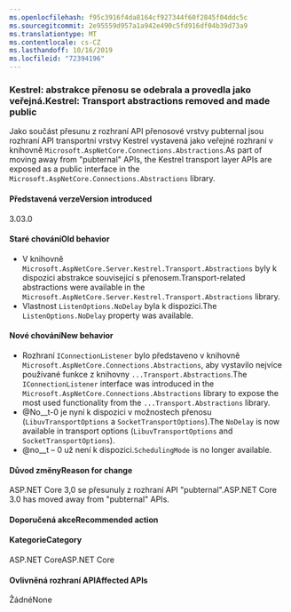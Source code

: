 ```yaml
---
ms.openlocfilehash: f95c3916f4da8164cf927344f60f2845f04ddc5c
ms.sourcegitcommit: 2e95559d957a1a942e490c5fd916df04b39d73a9
ms.translationtype: MT
ms.contentlocale: cs-CZ
ms.lasthandoff: 10/16/2019
ms.locfileid: "72394196"
---
```

### <a name="kestrel-transport-abstractions-removed-and-made-public"></a><span data-ttu-id="8ea52-101">Kestrel: abstrakce přenosu se odebrala a provedla jako veřejná.</span><span class="sxs-lookup"><span data-stu-id="8ea52-101">Kestrel: Transport abstractions removed and made public</span></span>

<span data-ttu-id="8ea52-102">Jako součást přesunu z rozhraní API přenosové vrstvy pubternal jsou rozhraní API transportní vrstvy Kestrel vystavená jako veřejné rozhraní v knihovně `Microsoft.AspNetCore.Connections.Abstractions`.</span><span class="sxs-lookup"><span data-stu-id="8ea52-102">As part of moving away from "pubternal" APIs, the Kestrel transport layer APIs are exposed as a public interface in the `Microsoft.AspNetCore.Connections.Abstractions` library.</span></span>

#### <a name="version-introduced"></a><span data-ttu-id="8ea52-103">Představená verze</span><span class="sxs-lookup"><span data-stu-id="8ea52-103">Version introduced</span></span>

<span data-ttu-id="8ea52-104">3.0</span><span class="sxs-lookup"><span data-stu-id="8ea52-104">3.0</span></span>

#### <a name="old-behavior"></a><span data-ttu-id="8ea52-105">Staré chování</span><span class="sxs-lookup"><span data-stu-id="8ea52-105">Old behavior</span></span>

- <span data-ttu-id="8ea52-106">V knihovně `Microsoft.AspNetCore.Server.Kestrel.Transport.Abstractions` byly k dispozici abstrakce související s přenosem.</span><span class="sxs-lookup"><span data-stu-id="8ea52-106">Transport-related abstractions were available in the `Microsoft.AspNetCore.Server.Kestrel.Transport.Abstractions` library.</span></span>
- <span data-ttu-id="8ea52-107">Vlastnost `ListenOptions.NoDelay` byla k dispozici.</span><span class="sxs-lookup"><span data-stu-id="8ea52-107">The `ListenOptions.NoDelay` property was available.</span></span>

#### <a name="new-behavior"></a><span data-ttu-id="8ea52-108">Nové chování</span><span class="sxs-lookup"><span data-stu-id="8ea52-108">New behavior</span></span>

- <span data-ttu-id="8ea52-109">Rozhraní `IConnectionListener` bylo představeno v knihovně `Microsoft.AspNetCore.Connections.Abstractions`, aby vystavilo nejvíce používané funkce z knihovny `...Transport.Abstractions`.</span><span class="sxs-lookup"><span data-stu-id="8ea52-109">The `IConnectionListener` interface was introduced in the `Microsoft.AspNetCore.Connections.Abstractions` library to expose the most used functionality from the `...Transport.Abstractions` library.</span></span>
- <span data-ttu-id="8ea52-110">@No__t-0 je nyní k dispozici v možnostech přenosu (`LibuvTransportOptions` a `SocketTransportOptions`).</span><span class="sxs-lookup"><span data-stu-id="8ea52-110">The `NoDelay` is now available in transport options (`LibuvTransportOptions` and `SocketTransportOptions`).</span></span>
- <span data-ttu-id="8ea52-111">@no__t – 0 už není k dispozici.</span><span class="sxs-lookup"><span data-stu-id="8ea52-111">`SchedulingMode` is no longer available.</span></span>

#### <a name="reason-for-change"></a><span data-ttu-id="8ea52-112">Důvod změny</span><span class="sxs-lookup"><span data-stu-id="8ea52-112">Reason for change</span></span>

<span data-ttu-id="8ea52-113">ASP.NET Core 3,0 se přesunuly z rozhraní API "pubternal".</span><span class="sxs-lookup"><span data-stu-id="8ea52-113">ASP.NET Core 3.0 has moved away from "pubternal" APIs.</span></span>

#### <a name="recommended-action"></a><span data-ttu-id="8ea52-114">Doporučená akce</span><span class="sxs-lookup"><span data-stu-id="8ea52-114">Recommended action</span></span>

#### <a name="category"></a><span data-ttu-id="8ea52-115">Kategorie</span><span class="sxs-lookup"><span data-stu-id="8ea52-115">Category</span></span>

<span data-ttu-id="8ea52-116">ASP.NET Core</span><span class="sxs-lookup"><span data-stu-id="8ea52-116">ASP.NET Core</span></span>

#### <a name="affected-apis"></a><span data-ttu-id="8ea52-117">Ovlivněná rozhraní API</span><span class="sxs-lookup"><span data-stu-id="8ea52-117">Affected APIs</span></span>

<span data-ttu-id="8ea52-118">Žádné</span><span class="sxs-lookup"><span data-stu-id="8ea52-118">None</span></span>

<!-- 

### Affected APIs

Not detectable via API analysis

-->
